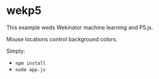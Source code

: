 # wekp5
This example weds Wekinator machine learning and P5.js.

Mouse locations control background colors.

Simply:
- `npm install`
- `node app.js`
